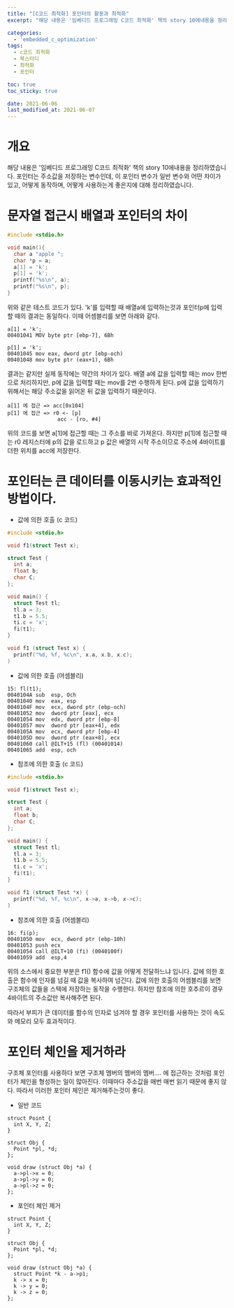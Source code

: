```yaml
---
title: "[C코드 최적화] 포인터의 활용과 최적화"
excerpt: "해당 내용은 '임베디드 프로그래밍 C코드 최적화' 책의 story 10에내용을 정리하였습니다."

categories:
  - 'embedded_c_optimization'
tags:
  - c코드 최적화
  - 북스터디
  - 최적화
  - 포인터

toc: true
toc_sticky: true

date: 2021-06-06
last_modified_at: 2021-06-07
---
```


# 개요

해당 내용은 '임베디드 프로그래밍 C코드 최적화' 책의 story 10에내용을 정리하였습니다.
포인터는 주소값을 저장하는 변수인데, 이 포인터 변수가 일반 변수와 어떤 차이가 있고, 어떻게 동작하며, 어떻게 사용하는게 좋은지에 대해 정리하였습니다. 


# 문자열 접근시 배열과 포인터의 차이

```c
#include <stdio.h>

void main(){
  char a "apple ";
  char *p = a;
  a[1] = 'k';
  p[1] = 'k';
  printf("%s\n", a);
  printf("%s\n", p);
}
```

위와 같은 테스트 코드가 있다.
'k'를 입력할 때 배열a에 입력하는것과 포인터p에 입력할 때의 결과는 동일하다. 
이때 어셈블리를 보면 아래와 같다. 

```
a[1] = 'k';
00401041 MOV byte ptr [ebp-7], 6Bh

p[1] = 'k';
00401045 mov eax, dword ptr [ebp-och)
00401048 mov byte ptr (eax+1), 6Bh
```

결과는 같지만 실제 동작에는 약간의 차이가 있다.
배열 a에 값을 입력할 때는 mov 한번으로 처리하지만, p에 값을 입력할 때는 mov를 2번 수행하게 된다. 
p에 값을 입력하기 위해서는 해당 주소값을 읽어온 뒤 값을 입력하기 때문이다. 

```
a[1] 에 접근 => acc[0x104]
p[1] 에 접근 => r0 <- [p]
                acc - [ro, #4]
```

위의 코드를 보면 a[1]에 접근할 때는 그 주소를 바로 가져온다. 
하지만 p[1]에 접근할 때는 r0 레지스터에 p의 값을 로드하고 p 값은 배열의 시작 주소이므로 주소에 4바이트를 더한 위치를 acc에 저장한다.

# 포인터는 큰 데이터를 이동시키는 효과적인 방법이다.

* 값에 의한 호출 (c 코드)

```c
#include <stdio.h>

void f1(struct Test x); 

struct Test {
  int a;
  float b;
  char C;
};

void main() {
  struct Test tl;
  tl.a = 3;
  t1.b = 5.5;
  ti.c = 'x';
  fi(t1);
}

void f1 (struct Test x) {
  printf("%d, %f, %c\n", x.a, x.b, x.c);
)

```

* 값에 의한 호출 (어셈블리)

```assembly
15: fl(t1);
0040104A sub  esp, Och
00401040 mov  eax, esp
0040104F mov  ecx, dword ptr (ebp-och)
00401052 mov  dword ptr [eax], ecx
00401054 mov  edx, dword ptr [ebp-8]
00401057 mov  dword ptr [eax+4], edx
0040105A mov  ecx, dword ptr [ebp-4]
0040105D mov  dword ptr (eax+8], ecx
00401060 call @ILT+15 (fl) (00401014)
00401065 add  esp, och
```

* 참조에 의한 호출 (c 코드)

```c
#include <stdio.h>

void f1(struct Test x); 

struct Test {
  int a;
  float b;
  char C;
};

void main() {
  struct Test tl;
  tl.a = 3;
  t1.b = 5.5;
  ti.c = 'x';
  fi(t1);
}

void f1 (struct Test *x) {
  printf("%d, %f, %c\n", x->a, x->b, x->c);
)

```

* 참조에 의한 호출 (어셈블리)

```assamble
16: fi(p);
00401050 mov  ecx, dword ptr (ebp-10h)
00401053 push ecx
00401054 call @ILT+10 (fi) (0040100f)
00401059 add  esp,4
```

위의 소스에서 중요한 부분은 f1() 함수에 값을 어떻게 전달하느냐 입니다. 
값에 의한 호출은 함수에 인자를 넘길 때 값을 복사하여 넘긴다. 
값에 의한 호출의 어셈블리를 보면 구조체의 값들을 스택에 저장하는 동작을 수행한다. 
하지만 참조에 의한 호추르이 경우 4바이트의 주소값만 복사해주면 된다. 

따라서 부피가 큰 데이터를 함수의 인자로 넘겨야 할 경우 포인터를 사용하는 것이 속도와 메모리 모두 효과적이다. 


# 포인터 체인을 제거하라 

구조체 포인터를 사용하다 보면 구조체 멤버의 멤버의 멤버.... 에 접근하는 것처럼 포인터가 체인을 형성하는 일이 많아진다. 이때마다 주소값을 매번 매번 읽기 때문에 좋지 않다. 따라서 이러한 포인터 체인은 제거해주는것이 좋다. 

* 일반 코드 
```
struct Point {
  int X, Y, Z;
}

struct Obj {
  Point *pl, *d;
}; 

void draw (struct Obj *a) {
  a->pl->x = 0;
  a->pl->y = 0;
  a->pl->z = 0;
};
```

* 포인터 체인 제거 

```
struct Point {
  int X, Y, Z;
}

struct Obj {
  Point *pl, *d;
}; 

void draw (struct Obj *a) {
  struct Point *k - a->p1;
  k -> x = 0;
  k -> y = 0;
  k -> z = 0;
};
```
